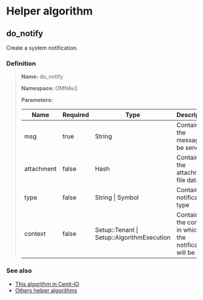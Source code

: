 # Helper algorithm

## do_notify

Create a system notification.
    
### Definition

> **Name:** do_notify
> 
> **Namespace:** OMNAv2
>
> **Parameters:**
> 
> | Name | Required | Type | Description |
> | ---- | -------- | ---- | ----------- |
> | msg | true | String | Contains the message to be send |
> | attachment | false | Hash | Contains the attachment file data |
> | type | false | String \| Symbol | Contains notification type |
> | context | false | Setup::Tenant \| Setup::AlgorithmExecution | Contains the context in which the notification will be sent |

### See also
* [This algorithm in Cenit-IO](https://cenit.io/algorithm?f[name][40703][o]=is&f[name][40703][v]=do_notify&f[namespace][40840][v]=OMNAv2)
* [Others helper algorithms](overview?id=do_notify)
